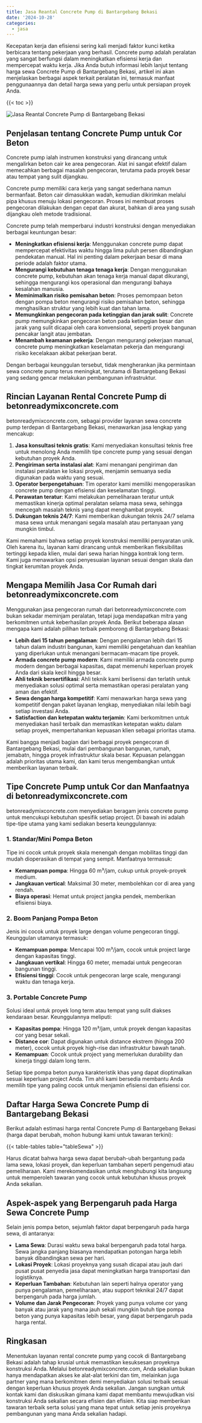 ```yaml
---
title: Jasa Reantal Concrete Pump di Bantargebang Bekasi
date: '2024-10-28'
categories:
  - jasa
---
```


Kecepatan kerja dan efisiensi sering kali menjadi faktor kunci ketika berbicara tentang pekerjaan yang berhasil. Concrete pump adalah peralatan yang sangat berfungsi dalam meningkatkan efisiensi kerja dan mempercepat waktu kerja. Jika Anda butuh informasi lebih lanjut tentang harga sewa Concrete Pump di Bantargebang Bekasi, artikel ini akan menjelaskan berbagai aspek terkait peralatan ini, termasuk manfaat penggunaannya dan detail harga sewa yang perlu untuk persiapan proyek Anda.

{{< toc >}}

![Jasa Reantal Concrete Pump di Bantargebang Bekasi](https://betoncor8.github.io/pump/concrete-pump%20(15).png)

## Penjelasan tentang Concrete Pump untuk Cor Beton

Concrete pump ialah instrumen konstruksi yang dirancang untuk mengalirkan beton cair ke area pengecoran. Alat ini sangat efektif dalam memecahkan berbagai masalah pengecoran, terutama pada proyek besar atau tempat yang sulit dijangkau.

Concrete pump memiliki cara kerja yang sangat sederhana namun bermanfaat. Beton cair dimasukkan wadah, kemudian dikirimkan melalui pipa khusus menuju lokasi pengecoran. Proses ini membuat proses pengecoran dilakukan dengan cepat dan akurat, bahkan di area yang susah dijangkau oleh metode tradisional.

Concrete pump telah memperbarui industri konstruksi dengan menyediakan berbagai keuntungan besar:

- **Meningkatkan efisiensi kerja**: Menggunakan concrete pump dapat mempercepat efektivitas waktu hingga lima puluh persen dibandingkan pendekatan manual. Hal ini penting dalam pekerjaan besar di mana periode adalah faktor utama.
- **Mengurangi kebutuhan tenaga tenaga kerja**: Dengan menggunakan concrete pump, kebutuhan akan tenaga kerja manual dapat dikurangi, sehingga mengurangi kos operasional dan mengurangi bahaya kesalahan manusia.
- **Meminimalkan risiko pemisahan beton**: Proses pemompaan beton dengan pompa beton mengurangi risiko pemisahan beton, sehingga menghasilkan struktur yang lebih kuat dan tahan lama.
- **Memungkinkan pengecoran pada ketinggian dan jarak sulit**: Concrete pump memungkinkan pengecoran beton pada ketinggian besar dan jarak yang sulit dicapai oleh cara konvensional, seperti proyek bangunan pencakar langit atau jembatan.
- **Menambah keamanan pekerja**: Dengan mengurangi pekerjaan manual, concrete pump meningkatkan keselamatan pekerja dan mengurangi risiko kecelakaan akibat pekerjaan berat.

Dengan berbagai keunggulan tersebut, tidak mengherankan jika permintaan sewa concrete pump terus meningkat, terutama di Bantargebang Bekasi yang sedang gencar melakukan pembangunan infrastruktur.

## Rincian Layanan Rental Concrete Pump di betonreadymixconcrete.com

betonreadymixconcrete.com, sebagai provider layanan sewa concrete pump terdepan di Bantargebang Bekasi, menawarkan jasa lengkap yang mencakup:

1. **Jasa konsultasi teknis gratis**: Kami menyediakan konsultasi teknis free untuk menolong Anda memilih tipe concrete pump yang sesuai dengan kebutuhan proyek Anda.
2. **Pengiriman serta instalasi alat**: Kami menangani pengiriman dan instalasi peralatan ke lokasi proyek, menjamin semuanya sedia digunakan pada waktu yang sesuai.
3. **Operator berpengetahuan**: Tim operator kami memiliki mengoperasikan concrete pump dengan efisiensi dan keselamatan tinggi.
4. **Perawatan teratur**: Kami melakukan pemeliharaan teratur untuk memastikan kinerja optimal peralatan selama masa sewa, sehingga mencegah masalah teknis yang dapat menghambat proyek.
5. **Dukungan teknis 24/7**: Kami memberikan dukungan teknis 24/7 selama masa sewa untuk menangani segala masalah atau pertanyaan yang mungkin timbul.

Kami memahami bahwa setiap proyek konstruksi memiliki persyaratan unik. Oleh karena itu, layanan kami dirancang untuk memberikan fleksibilitas tertinggi kepada klien, mulai dari sewa harian hingga kontrak long term. Kami juga menawarkan opsi penyesuaian layanan sesuai dengan skala dan tingkat kerumitan proyek Anda.

## Mengapa Memilih Jasa Cor Rumah dari betonreadymixconcrete.com

Menggunakan jasa pengecoran rumah dari betonreadymixconcrete.com bukan sekadar meminjam peralatan, tetapi juga mendapatkan mitra yang berkomitmen untuk keberhasilan proyek Anda. Berikut beberapa alasan mengapa kami adalah pilihan terbaik pemborong di Bantargebang Bekasi:

- **Lebih dari 15 tahun pengalaman**: Dengan pengalaman lebih dari 15 tahun dalam industri bangunan, kami memiliki pengetahuan dan keahlian yang diperlukan untuk menangani bermacam-macam tipe proyek.
- **Armada concrete pump modern**: Kami memiliki armada concrete pump modern dengan berbagai kapasitas, dapat memenuhi keperluan proyek Anda dari skala kecil hingga besar.
- **Ahli teknik bersertifikasi**: Ahli teknik kami berlisensi dan terlatih untuk menyediakan solusi optimal serta memastikan operasi peralatan yang aman dan efektif.
- **Sewa dengan harga kompetitif**: Kami menawarkan harga sewa yang kompetitif dengan paket layanan lengkap, menyediakan nilai lebih bagi setiap investasi Anda.
- **Satisfaction dan ketepatan waktu terjamin**: Kami berkomitmen untuk menyediakan hasil terbaik dan memastikan ketepatan waktu dalam setiap proyek, mempertahankan kepuasan klien sebagai prioritas utama.

Kami bangga menjadi bagian dari berbagai proyek pengecoran di Bantargebang Bekasi, mulai dari pembangunan bangunan, rumah, jemabatn, hingga proyek infrastruktur skala besar. Kepuasan pelanggan adalah prioritas utama kami, dan kami terus mengembangkan untuk memberikan layanan terbaik.

## Tipe Concrete Pump untuk Cor dan Manfaatnya di betonreadymixconcrete.com

betonreadymixconcrete.com menyediakan beragam jenis concrete pump untuk mencukupi kebutuhan spesifik setiap project. Di bawah ini adalah tipe-tipe utama yang kami sediakan beserta keunggulannya:

### 1\. Standar/Mini Pompa Beton

Tipe ini cocok untuk proyek skala menengah dengan mobilitas tinggi dan mudah dioperasikan di tempat yang sempit. Manfaatnya termasuk:

- **Kemampuan pompa**: Hingga 60 m³/jam, cukup untuk proyek-proyek medium.
- **Jangkauan vertical**: Maksimal 30 meter, membolehkan cor di area yang rendah.
- **Biaya operasi**: Hemat untuk project jangka pendek, memberikan efisiensi biaya.

### 2\. Boom Panjang Pompa Beton

Jenis ini cocok untuk proyek large dengan volume pengecoran tinggi. Keunggulan utamanya termasuk:

- **Kemampuan pompa**: Mencapai 100 m³/jam, cocok untuk project large dengan kapasitas tinggi.
- **Jangkauan vertikal**: Hingga 60 meter, memadai untuk pengecoran bangunan tinggi.
- **Efisiensi tinggi**: Cocok untuk pengecoran large scale, mengurangi waktu dan tenaga kerja.

### 3\. Portable Concrete Pump

Solusi ideal untuk proyek long term atau tempat yang sulit diakses kendaraan besar. Keunggulannya meliputi:

- **Kapasitas pompa**: Hingga 120 m³/jam, untuk proyek dengan kapasitas cor yang besar sekali.
- **Distance cor**: Dapat digunakan untuk distance ekstrem (hingga 200 meter), cocok untuk proyek high-rise dan infrastruktur bawah tanah.
- **Kemampuan**: Cocok untuk project yang memerlukan durability dan kinerja tinggi dalam long term.

Setiap tipe pompa beton punya karakteristik khas yang dapat dioptimalkan sesuai keperluan project Anda. Tim ahli kami bersedia membantu Anda memilih tipe yang paling cocok untuk menjamin efisiensi dan efisiensi cor.

## Daftar Harga Sewa Concrete Pump di Bantargebang Bekasi

Berikut adalah estimasi harga rental Concrete Pump di Bantargebang Bekasi (harga dapat berubah, mohon hubungi kami untuk tawaran terkini):

{{< table-tables table="tableSewa" >}}

Harus dicatat bahwa harga sewa dapat berubah-ubah bergantung pada lama sewa, lokasi proyek, dan keperluan tambahan seperti pengemudi atau pemeliharaan. Kami merekomendasikan untuk menghubungi kita langsung untuk memperoleh tawaran yang cocok untuk kebutuhan khusus proyek Anda sekalian.

## Aspek-aspek yang Berpengaruh pada Harga Sewa Concrete Pump

Selain jenis pompa beton, sejumlah faktor dapat berpengaruh pada harga sewa, di antaranya:

- **Lama Sewa**: Durasi waktu sewa bakal berpengaruh pada total harga. Sewa jangka panjang biasanya mendapatkan potongan harga lebih banyak dibandingkan sewa per hari.
- **Lokasi Proyek**: Lokasi proyeknya yang susah dicapai atau jauh dari pusat pusat penyedia jasa dapat meningkatkan harga transportasi dan logistiknya.
- **Keperluan Tambahan**: Kebutuhan lain seperti halnya operator yang punya pengalaman, pemeliharaan, atau support teknikal 24/7 dapat berpengaruh pada harga jumlah.
- **Volume dan Jarak Pengecoran**: Proyek yang punya volume cor yang banyak atau jarak yang mana jauh sekali mungkin butuh tipe pompa beton yang punya kapasitas lebih besar, yang dapat berpengaruh pada harga rental.

## Ringkasan

Menentukan layanan rental concrete pump yang cocok di Bantargebang Bekasi adalah tahap krusial untuk memastikan kesuksesan proyeknya konstruksi Anda. Melalui betonreadymixconcrete.com, Anda sekalian bukan hanya mendapatkan akses ke alat-alat terkini dan tim, melainkan juga partner yang mana berkomitmen demi menyediakan solusi terbaik sesuai dengan keperluan khusus proyek Anda sekalian. Jangan sungkan untuk kontak kami dan diskusikan gimana kami dapat membantu mewujudkan visi konstruksi Anda sekalian secara efisien dan efisien. Kita siap memberikan tawaran terbaik serta solusi yang mana tepat untuk setiap jenis proyeknya pembangunan yang mana Anda sekalian hadapi.
